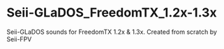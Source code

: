 # Seii-GLaDOS_FreedomTX_1.2x-1.3x
Seii-GLaDOS sounds for FreedomTX 1.2x &amp; 1.3x. Created from scratch by Seii-FPV
